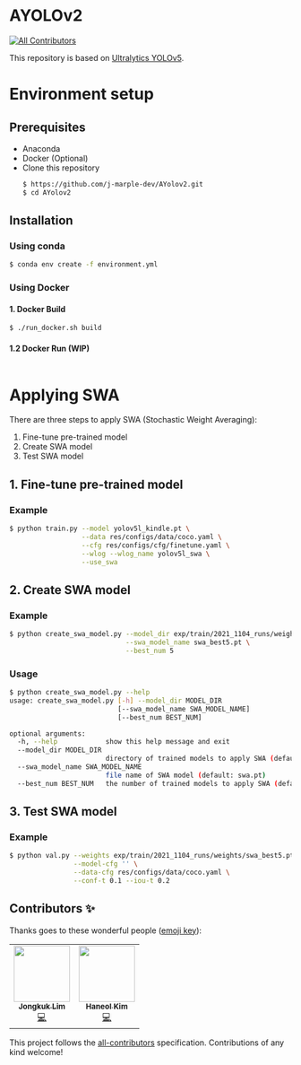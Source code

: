 # AYOLOv2
<!-- ALL-CONTRIBUTORS-BADGE:START - Do not remove or modify this section -->
[![All Contributors](https://img.shields.io/badge/all_contributors-1-orange.svg?style=flat-square)](#contributors-)
<!-- ALL-CONTRIBUTORS-BADGE:END -->
This repository is based on [Ultralytics YOLOv5](https://github.com/ultralytics/yolov5).

# Environment setup
## Prerequisites
- Anaconda
- Docker (Optional)
- Clone this repository
  ```bash
  $ https://github.com/j-marple-dev/AYolov2.git
  $ cd AYolov2
  ```

## Installation
### Using conda
```bash
$ conda env create -f environment.yml
```

### Using Docker
#### 1. Docker Build
```bash
$ ./run_docker.sh build
```

#### 1.2 Docker Run (WIP)
```bash
```

# Applying SWA
There are three steps to apply SWA (Stochastic Weight Averaging):

1. Fine-tune pre-trained model
2. Create SWA model
3. Test SWA model

## 1. Fine-tune pre-trained model
### Example
```bash
$ python train.py --model yolov5l_kindle.pt \
                  --data res/configs/data/coco.yaml \
                  --cfg res/configs/cfg/finetune.yaml \
                  --wlog --wlog_name yolov5l_swa \
                  --use_swa
```

## 2. Create SWA model
### Example
```bash
$ python create_swa_model.py --model_dir exp/train/2021_1104_runs/weights \
                             --swa_model_name swa_best5.pt \
                             --best_num 5
```
### Usage
```bash
$ python create_swa_model.py --help
usage: create_swa_model.py [-h] --model_dir MODEL_DIR
                           [--swa_model_name SWA_MODEL_NAME]
                           [--best_num BEST_NUM]

optional arguments:
  -h, --help            show this help message and exit
  --model_dir MODEL_DIR
                        directory of trained models to apply SWA (default: )
  --swa_model_name SWA_MODEL_NAME
                        file name of SWA model (default: swa.pt)
  --best_num BEST_NUM   the number of trained models to apply SWA (default: 5)
```

## 3. Test SWA model
### Example
```bash
$ python val.py --weights exp/train/2021_1104_runs/weights/swa_best5.pt \
                --model-cfg '' \
                --data-cfg res/configs/data/coco.yaml \
                --conf-t 0.1 --iou-t 0.2
```

## Contributors ✨

Thanks goes to these wonderful people ([emoji key](https://allcontributors.org/docs/en/emoji-key)):

<!-- ALL-CONTRIBUTORS-LIST:START - Do not remove or modify this section -->
<!-- prettier-ignore-start -->
<!-- markdownlint-disable -->
<table>
  <tr>
    <td align="center"><a href="https://limjk.ai"><img src="https://avatars.githubusercontent.com/u/10356193?v=4?s=100" width="100px;" alt=""/><br /><sub><b>Jongkuk Lim</b></sub></a><br /><a href="https://github.com/j-marple-dev/AYolov2/commits?author=JeiKeiLim" title="Code">💻</a></td>
    <td align="center"><a href="https://github.com/ulken94"><img src="https://avatars.githubusercontent.com/u/58245037?v=4?s=100" width="100px;" alt=""/><br /><sub><b>Haneol Kim</b></sub></a><br /><a href="https://github.com/j-marple-dev/AYolov2/commits?author=ulken94" title="Code">💻</a></td>
  </tr>
</table>

<!-- markdownlint-restore -->
<!-- prettier-ignore-end -->

<!-- ALL-CONTRIBUTORS-LIST:END -->

This project follows the [all-contributors](https://github.com/all-contributors/all-contributors) specification. Contributions of any kind welcome!